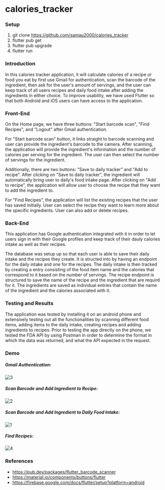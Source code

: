 # calories_tracker

### Setup
1. git clone https://github.com/samau2000/calories_tracker
2. flutter pub get
3. flutter pub upgrade
4. flutter run 

### Introduction
In this calories tracker application, it will calculate calories of a recipe or food you eat by first use Gmail for authentication, scan the barcode of the ingredient, then ask for the user's amount of servings, and the user can keep track of all users recipes and daily food intake after adding the ingredients in either choice. To improve usability, we have used Flutter so that both Android and iOS users can have access to the application. 

### Front-End
On the Home page, we have three buttons: "Start barcode scan", "Find Recipes", and "Logout" after Gmail authentication. 

For "Start barcode scan" button, it links straight to barcode scanning and user can provide the ingredient's barcode to the camera. After scanning, the application will provide the ingredient's information and the number of calories per serving for the ingredient. The user can then select the number of servings for the ingredient. 

Additionally, there are two buttons: "Save to daily tracker" and "Add to recipe". After clicking on "Save to daily tracker", the ingredient will automatically bring user to daily's food intake page. After clicking on "Add to recipe", the application will allow user to choose the recipe that they want to add the ingredient to.

For "Find Recipes", the application will list the existing recipes that the user has saved initially. User can select the recipe they want to learn more about the specific ingredients. User can also add or delete recipes. 

### Back-End
This application has Google authentication integrated with it in order to let users sign in with their Google profiles and keep track of their dauly calories intake as well as their recipes. 

The database was setup up so that each user is able to save their daily intake and the recipes they create. It is structed into by having an endpoint for the daily intake and one for the recipes. The daily intake is then tracked by creating a entry consisting of the food item name and the calories that correspond to it based on the number of servings. The recipe endpoint is structured to save the name of the recipe and the ingredient that are requird for it. The ingredients are saved as individual entries that contain the name of the ingredient and the calories associated with it.

### Testing and Results
The application was tested by installing it on an android phone and extensively testing out all the functionalities by scanning different food items, adding items to the daily intake, creating recipes and adding ingredients to recipes. Prior to testing the app directly on the phone, we tested the FDA API by using Postman in order to determine the format in which the data was returned, and what the API expected in the request. 

### Demo

##### Gmail Authentication:
![3](https://user-images.githubusercontent.com/66945628/133844993-59b03c67-7fd6-41d7-b4b9-3e4efb4286c2.gif)

##### Scan Barcode and Add Ingredient to Recipe:
![2](https://user-images.githubusercontent.com/66945628/133844291-bc8dc281-5000-4444-ad22-f8c3429f2412.gif)

##### Scan Barcode and Add Ingredient to Daily Food Intake:
![1](https://user-images.githubusercontent.com/66945628/133844294-445e791a-5a35-4104-b08e-777a3a8d3e51.gif)

##### Find Recipes:
![4](https://user-images.githubusercontent.com/66945628/133844991-29a39abb-baf9-4158-8c65-0743c489044c.gif)

### References
- https://pub.dev/packages/flutter_barcode_scanner
- https://material.io/components/buttons/flutter
- https://firebase.google.com/docs/flutter/setup?platform=android
